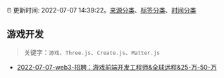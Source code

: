 :alarm_clock: 更新时间: 2022-07-07 14:39:22。[来源分类](../README.md)、[标签分类](../TAGS.md)、[时间分类](../TIMELINE.md)

## 游戏开发


> 关键字：`游戏`、`Three.js`、`Create.js`、`Matter.js`



- [2022-07-07-web3-招聘：游戏前端开发工程师&全球远程&25-万-50-万](https://www.v2ex.com/t/864753) 